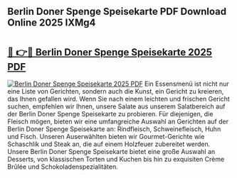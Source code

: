 ## Berlin Doner Spenge Speisekarte PDF Download Online 2025 IXMg4

# <h2><a href="http://gc6yk2.nevu.top/?p=Berlin+Doner+Spenge+Speisekarte">🔗 👉🔴 Berlin Doner Spenge Speisekarte 2025 PDF</a></h2>

[![Berlin Doner Spenge Speisekarte 2025 PDF](https://i.imgur.com/dBaPXMq.png)](http://gc6yk2.nevu.top/?p=Berlin+Doner+Spenge+Speisekarte)
Ein Essensmenü ist nicht nur eine Liste von Gerichten, sondern auch die Kunst, ein Gericht zu kreieren, das Ihnen gefallen wird. Wenn Sie nach einem leichten und frischen Gericht suchen, empfehlen wir Ihnen, unsere Salate aus unserem Salatbereich auf der Berlin Doner Spenge Speisekarte zu probieren. Für diejenigen, die Fleisch mögen, bieten wir eine umfangreiche Auswahl an Gerichten auf der Berlin Doner Spenge Speisekarte an: Rindfleisch, Schweinefleisch, Huhn und Fisch. Unseren Auserwählten bieten wir Gourmet-Gerichte wie Schaschlik und Steak an, die auf einem Holzfeuer zubereitet werden. Unsere Berlin Doner Spenge Speisekarte bietet eine große Auswahl an Desserts, von klassischen Torten und Kuchen bis hin zu exquisiten Crème Brûlée und Schokoladenspezialitäten.
